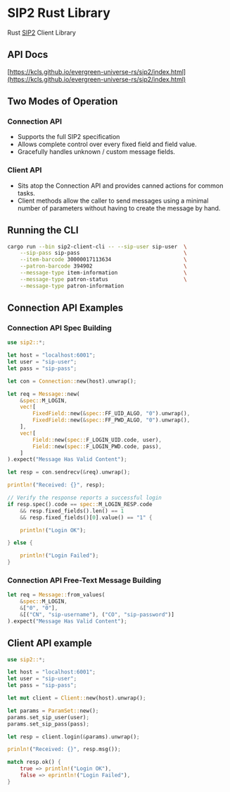 # SIP2 Rust Library

Rust [SIP2](https://en.wikipedia.org/wiki/Standard_Interchange_Protocol)
Client Library

## API Docs

[https://kcls.github.io/evergreen-universe-rs/sip2/index.html](https://kcls.github.io/evergreen-universe-rs/sip2/index.html)

## Two Modes of Operation

### Connection API

* Supports the full SIP2 specification
* Allows complete control over every fixed field and field value.
* Gracefully handles unknown / custom message fields.

### Client API

* Sits atop the Connection API and provides canned actions for common tasks.  
* Client methods allow the caller to send messages using a minimal
  number of parameters without having to create the message by hand.

## Running the CLI

```sh
cargo run --bin sip2-client-cli -- --sip-user sip-user  \
    --sip-pass sip-pass                                 \
    --item-barcode 30000017113634                       \
    --patron-barcode 394902                             \
    --message-type item-information                     \
    --message-type patron-status                        \
    --message-type patron-information

```

## Connection API Examples

### Connection API Spec Building

```rs
use sip2::*;

let host = "localhost:6001";
let user = "sip-user";
let pass = "sip-pass";

let con = Connection::new(host).unwrap();

let req = Message::new(
    &spec::M_LOGIN,
    vec![
        FixedField::new(&spec::FF_UID_ALGO, "0").unwrap(),
        FixedField::new(&spec::FF_PWD_ALGO, "0").unwrap(),
    ],
    vec![
        Field::new(spec::F_LOGIN_UID.code, user),
        Field::new(spec::F_LOGIN_PWD.code, pass),
    ]
).expect("Message Has Valid Content");

let resp = con.sendrecv(&req).unwrap();

println!("Received: {}", resp);

// Verify the response reports a successful login
if resp.spec().code == spec::M_LOGIN_RESP.code
    && resp.fixed_fields().len() == 1
    && resp.fixed_fields()[0].value() == "1" {

    println!("Login OK");

} else {

    println!("Login Failed");
}
```

### Connection API Free-Text Message Building

```rs
let req = Message::from_values(
    &spec::M_LOGIN,
    &["0", "0"],
    &[("CN", "sip-username"), ("CO", "sip-password")]
).expect("Message Has Valid Content");
```

## Client API example


```rs
use sip2::*;

let host = "localhost:6001";
let user = "sip-user";
let pass = "sip-pass";

let mut client = Client::new(host).unwrap();

let params = ParamSet::new();
params.set_sip_user(user);
params.set_sip_pass(pass);

let resp = client.login(&params).unwrap();

prinln!("Received: {}", resp.msg());

match resp.ok() {
    true => println!("Login OK"),
    false => eprintln!("Login Failed"),
}

```


